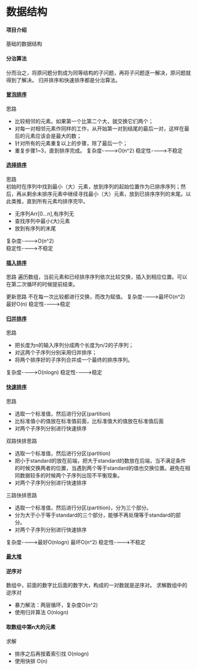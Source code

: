 # 数据结构

#### 项目介绍
基础的数据结构

#### 分治算法
分而治之，将原问题分割成为同等结构的子问题，再将子问题逐一解决，原问题就得到了解决。
归并排序和快速排序都是分治算法。

#### [冒泡排序](https://gitee.com/LuckyFBB/data_structure/blob/master/sort/bubbleSort.js)
思路
- 比较相邻的元素。如果第一个比第二个大，就交换它们两个；
- 对每一对相邻元素作同样的工作，从开始第一对到结尾的最后一对，这样在最后的元素应该会是最大的数；
- 针对所有的元素重复以上的步骤，除了最后一个；
- 重复步骤1~3，直到排序完成。
复杂度---->O(n^2)
稳定性---->不稳定

#### [选择排序](https://gitee.com/LuckyFBB/data_structure/blob/master/sort/selectionSort.js)  
思路  
初始时在序列中找到最小（大）元素，放到序列的起始位置作为已排序序列；然后，再从剩余未排序元素中继续寻找最小（大）元素，放到已排序序列的末尾。以此类推，直到所有元素均排序完毕。 
- 无序列Arr[0...n],有序列无
- 查找序列中最小(大)元素
- 放到有序列的末尾

复杂度---->O(n^2)  
稳定性---->不稳定

#### [插入排序](https://gitee.com/LuckyFBB/data_structure/blob/master/sort/insertSort.js)  
思路
遍历数组，当前元素和已经排序序列依次比较交换，插入到相应位置。可以在第二次循环的时候提前结束。

更新思路
不在每一次比较都进行交换，而改为赋值。
复杂度---->最坏O(n^2)   最好O(n) 
稳定性---->稳定

#### [归并排序](https://gitee.com/LuckyFBB/data_structure/blob/master/sort/mergeSort.js)  
思路
- 把长度为n的输入序列分成两个长度为n/2的子序列；
- 对这两个子序列分别采用归并排序；
- 将两个排序好的子序列合并成一个最终的排序序列。

复杂度---->O(nlogn)
稳定性---->稳定

#### [快速排序](https://gitee.com/LuckyFBB/data_structure/blob/master/sort/quickSort.js)  
思路
- 选取一个标准值，然后进行分区(partition)
- 比标准值小的值放在标准值前面，比标准值大的值放在标准值后面
- 对两个子序列分别进行快速排序

双路快排思路
- 选取一个标准值，然后进行分区(partition)
- 把小于standard的放在前端，把大于standard的数放在后端，当不满足条件的时候交换两者的位置，当遇到两个等于standard的值也交换位置。避免在相同数据较多的时候两个子序列出现不平衡现象。
- 对两个子序列分别进行快速排序

三路快排思路
- 选取一个标准值，然后进行分区(partition)，分为三个部分。
- 分为大于小于等于standard的三个部分，能够不再处理等于standard的部分。
- 对两个子序列分别进行快速排序

复杂度---->最好O(nlogn)  最坏O(n^2)
稳定性---->不稳定

#### [最大堆](https://gitee.com/LuckyFBB/data_structure/blob/master/sort/maximumHeap.js)  

#### 逆序对
数组中，前面的数字比后面的数字大，构成的一对数就是逆序对。
求解数组中的逆序对
- 暴力解法：两层循环，复杂度O(n^2)
- 使用归并算法 O(nlogn)

#### 取数组中第n大的元素
求解
- 排序之后再按着索引找 O(nlogn)
- 使用快排 O(n)